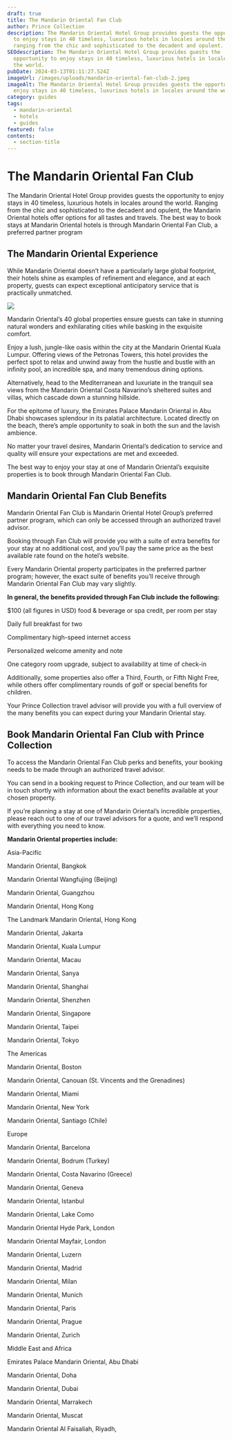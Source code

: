 ```yaml
---
draft: true
title: The Mandarin Oriental Fan Club
author: Prince Collection
description: The Mandarin Oriental Hotel Group provides guests the opportunity
  to enjoy stays in 40 timeless, luxurious hotels in locales around the world,
  ranging from the chic and sophisticated to the decadent and opulent.
SEOdescription: The Mandarin Oriental Hotel Group provides guests the
  opportunity to enjoy stays in 40 timeless, luxurious hotels in locales around
  the world.
pubDate: 2024-03-13T01:11:27.524Z
imageUrl: /images/uploads/mandarin-oriental-fan-club-2.jpeg
imageAlt: The Mandarin Oriental Hotel Group provides guests the opportunity to
  enjoy stays in 40 timeless, luxurious hotels in locales around the world.
category: guides
tags:
  - mandarin-oriental
  - hotels
  - guides
featured: false
contents:
  - section-title
---
```

# The Mandarin Oriental Fan Club

The Mandarin Oriental Hotel Group provides guests the opportunity to enjoy stays in 40 timeless, luxurious hotels in locales around the world. Ranging from the chic and sophisticated to the decadent and opulent, the Mandarin Oriental hotels offer options for all tastes and travels. The best way to book stays at Mandarin Oriental hotels is through Mandarin Oriental Fan Club, a preferred partner program

## The Mandarin Oriental Experience

While Mandarin Oriental doesn’t have a particularly large global footprint, their hotels shine as examples of refinement and elegance, and at each property, guests can expect exceptional anticipatory service that is practically unmatched.

![](/images/uploads/mandarin-oriental-fan-club-4.jpeg)

Mandarin Oriental’s 40 global properties ensure guests can take in stunning natural wonders and exhilarating cities while basking in the exquisite comfort.

Enjoy a lush, jungle-like oasis within the city at the Mandarin Oriental Kuala Lumpur. Offering views of the Petronas Towers, this hotel provides the perfect spot to relax and unwind away from the hustle and bustle with an infinity pool, an incredible spa, and many tremendous dining options.

Alternatively, head to the Mediterranean and luxuriate in the tranquil sea views from the Mandarin Oriental Costa Navarino’s sheltered suites and villas, which cascade down a stunning hillside.

For the epitome of luxury, the Emirates Palace Mandarin Oriental in Abu Dhabi showcases splendour in its palatial architecture. Located directly on the beach, there’s ample opportunity to soak in both the sun and the lavish ambience.

No matter your travel desires, Mandarin Oriental’s dedication to service and quality will ensure your expectations are met and exceeded.

The best way to enjoy your stay at one of Mandarin Oriental’s exquisite properties is to book through Mandarin Oriental Fan Club.

## Mandarin Oriental Fan Club Benefits

Mandarin Oriental Fan Club is Mandarin Oriental Hotel Group’s preferred partner program, which can only be accessed through an authorized travel advisor.

Booking through Fan Club will provide you with a suite of extra benefits for your stay at no additional cost, and you’ll pay the same price as the best available rate found on the hotel’s website.

Every Mandarin Oriental property participates in the preferred partner program; however, the exact suite of benefits you’ll receive through Mandarin Oriental Fan Club may vary slightly.

**In general, the benefits provided through Fan Club include the following:**

$100 (all figures in USD) food & beverage or spa credit, per room per stay

Daily full breakfast for two

Complimentary high-speed internet access

Personalized welcome amenity and note

One category room upgrade, subject to availability at time of check-in

Additionally, some properties also offer a Third, Fourth, or Fifth Night Free, while others offer complimentary rounds of golf or special benefits for children.

Your Prince Collection travel advisor will provide you with a full overview of the many benefits you can expect during your Mandarin Oriental stay.

## Book Mandarin Oriental Fan Club with Prince Collection

To access the Mandarin Oriental Fan Club perks and benefits, your booking needs to be made through an authorized travel advisor.

You can send in a booking request to Prince Collection, and our team will be in touch shortly with information about the exact benefits available at your chosen property.

If you’re planning a stay at one of Mandarin Oriental’s incredible properties, please reach out to one of our travel advisors for a quote, and we’ll respond with everything you need to know.

**Mandarin Oriental properties include:**

Asia-Pacific



Mandarin Oriental, Bangkok



Mandarin Oriental Wangfujing (Beijing)



Mandarin Oriental, Guangzhou



Mandarin Oriental, Hong Kong



The Landmark Mandarin Oriental, Hong Kong



Mandarin Oriental, Jakarta



Mandarin Oriental, Kuala Lumpur



Mandarin Oriental, Macau



Mandarin Oriental, Sanya



Mandarin Oriental, Shanghai



Mandarin Oriental, Shenzhen



Mandarin Oriental, Singapore



Mandarin Oriental, Taipei



Mandarin Oriental, Tokyo





The Americas



Mandarin Oriental, Boston



Mandarin Oriental, Canouan (St. Vincents and the Grenadines)



Mandarin Oriental, Miami



Mandarin Oriental, New York



Mandarin Oriental, Santiago (Chile)



 



Europe



Mandarin Oriental, Barcelona



Mandarin Oriental, Bodrum (Turkey)

Mandarin Oriental, Costa Navarino (Greece)



Mandarin Oriental, Geneva



Mandarin Oriental, Istanbul



Mandarin Oriental, Lake Como



Mandarin Oriental Hyde Park, London



Mandarin Oriental Mayfair, London



Mandarin Oriental, Luzern



Mandarin Oriental, Madrid



Mandarin Oriental, Milan



Mandarin Oriental, Munich



Mandarin Oriental, Paris



Mandarin Oriental, Prague



Mandarin Oriental, Zurich



 



Middle East and Africa



Emirates Palace Mandarin Oriental, Abu Dhabi



Mandarin Oriental, Doha



Mandarin Oriental, Dubai



Mandarin Oriental, Marrakech



Mandarin Oriental, Muscat



Mandarin Oriental Al Faisaliah, Riyadh,
